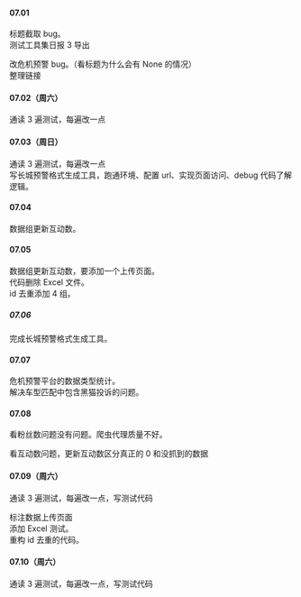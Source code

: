 
#### 07.01  

标题截取 bug。   
测试工具集日报 3 导出   

改危机预警 bug。（看标题为什么会有 None 的情况）   
整理链接   


#### 07.02（周六）   

通读 3 遍测试，每遍改一点    


#### 07.03（周日）

通读 3 遍测试，每遍改一点    
写长城预警格式生成工具，跑通环境、配置 url、实现页面访问、debug 代码了解逻辑。    


#### 07.04 

数据组更新互动数。    


#### 07.05  

数据组更新互动数，要添加一个上传页面。     
代码删除 Excel 文件。    
id 去重添加 4 组。  


##### 07.06  

完成长城预警格式生成工具。   


#### 07.07   

危机预警平台的数据类型统计。   
解决车型匹配中包含黑猫投诉的问题。   


#### 07.08   

看粉丝数问题没有问题。爬虫代理质量不好。    

看互动数问题，更新互动数区分真正的 0 和没抓到的数据       


#### 07.09（周六）

通读 3 遍测试，每遍改一点，写测试代码    

标注数据上传页面   
添加 Excel 测试。   
重构 id 去重的代码。   


#### 07.10（周六）


通读 3 遍测试，每遍改一点，写测试代码    





